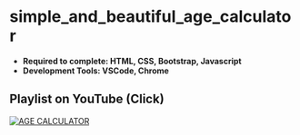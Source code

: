 # simple_and_beautiful_age_calculator

- **Required to complete: HTML, CSS, Bootstrap, Javascript**
- **Development Tools: VSCode, Chrome**

## Playlist on YouTube (Click)

[![AGE CALCULATOR](https://img.youtube.com/vi/6cyCIGNRZOc/0.jpg)](https://www.youtube.com/playlist?list=PLkbn3O2bR1CrsM8QrZvQqjCuc8qmM0xc2)

